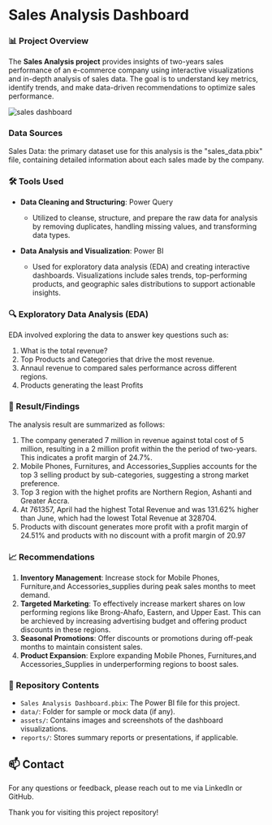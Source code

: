 # Sales Analysis Dashboard

### 📊 Project Overview

The **Sales Analysis project** provides insights of two-years sales performance of an e-commerce company using interactive visualizations and in-depth analysis of sales data. The goal is to understand key metrics, identify trends, and make data-driven recommendations to optimize sales performance.

![sales dashboard](https://github.com/user-attachments/assets/6310b584-8c61-4dc6-b9cd-42e414033ed6)


### Data Sources
   Sales Data: the primary dataset use for this analysis is the "sales_data.pbix" file, containing detailed information about each sales made by the company.

### 🛠️ Tools Used

- **Data Cleaning and Structuring**: Power Query
  - Utilized to cleanse, structure, and prepare the raw data for analysis by removing duplicates, handling missing values, and transforming data types.
  
- **Data Analysis and Visualization**: Power BI
  - Used for exploratory data analysis (EDA) and creating interactive dashboards. Visualizations include sales trends, top-performing products, and geographic sales distributions to support actionable insights.

### 🔍 Exploratory Data Analysis (EDA)

EDA involved exploring the data to answer key questions such as:

1. What is the total revenue?
2. Top Products and Categories that drive the most revenue.
3. Annaul revenue to compared sales performance across different regions.
4. Products generating the least Profits

### 📝 Result/Findings

The analysis result are summarized as follows:
1. The company generated 7 million in revenue against total cost of 5 million, resulting in a 2 million profit within the the period of two-years. This indicates a profit margin of 24.7%.
2. Mobile Phones, Furnitures, and Accessories_Supplies accounts for the top 3 selling product by sub-categories, suggesting a strong market preference.
3. Top 3 region with the highet profits are Northern Region, Ashanti and Greater Accra.
4. At 761357, April had the highest Total Revenue and was 131.62% higher than June, which had the lowest Total Revenue at 328704.
5. Products with discount generates more profit with a profit margin of 24.51% and products with no discount with a profit margin of 20.97

### 📈 Recommendations

1. **Inventory Management**: Increase stock for Mobile Phones, Furniture,and Accessories_supplies during peak sales months to meet demand.
2. **Targeted Marketing**: To effectively increase markert shares on low performing regions like Brong-Ahafo, Eastern, and Upper East. This can be archieved by increasing advertising budget and offering product discounts in these regions. 
3. **Seasonal Promotions**: Offer discounts or promotions during off-peak months to maintain consistent sales.
4. **Product Expansion**: Explore expanding Mobile Phones, Furnitures,and Accessories_Supplies in underperforming regions to boost sales.

### 📂 Repository Contents

- `Sales Analysis Dashboard.pbix`: The Power BI file for this project.
- `data/`: Folder for sample or mock data (if any).
- `assets/`: Contains images and screenshots of the dashboard visualizations.
- `reports/`: Stores summary reports or presentations, if applicable.

## 📫 Contact

For any questions or feedback, please reach out to me via LinkedIn or GitHub.

Thank you for visiting this project repository!
